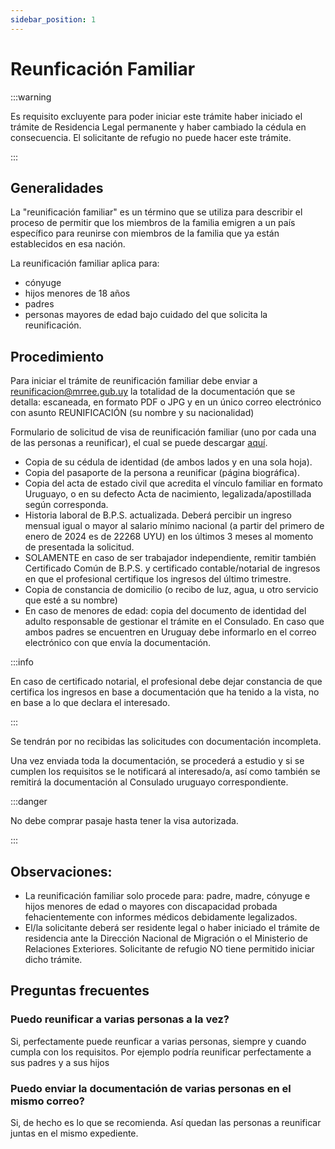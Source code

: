 ```yaml
---
sidebar_position: 1
---
```


# Reunficación Familiar

:::warning

Es requisito excluyente para poder iniciar este trámite haber iniciado el trámite de Residencia Legal permanente 
y haber cambiado la cédula en consecuencia. El solicitante de refugio no puede hacer este trámite.

:::

## Generalidades

La "reunificación familiar" es un término que se utiliza para describir el proceso de permitir que los miembros de la familia emigren a un país específico para reunirse con miembros de la familia que ya están establecidos en esa nación. 

La reunificación familiar aplica para:
- cónyuge
- hijos menores de 18 años
- padres
- personas mayores de edad bajo cuidado del que solicita la reunificación.

## Procedimiento

Para iniciar el trámite de reunificación familiar debe enviar a reunificacion@mrree.gub.uy la totalidad de la documentación que se detalla: escaneada, en formato PDF o JPG y en un único correo electrónico con asunto REUNIFICACIÓN (su nombre y su nacionalidad)

Formulario de solicitud de visa de reunificación familiar (uno por cada una de las personas a reunificar), el cual se puede descargar [aquí](https://docs.google.com/document/d/1J-cdq9eDMeZejtyAcb6AEyOt2cSTlc3J/edit?rtpof=true&sd=true).
- Copia de su cédula de identidad (de ambos lados y en una sola hoja).
- Copia del pasaporte de la persona a reunificar (página biográfica).
- Copia del acta de estado civil que acredita el vínculo familiar en formato Uruguayo, o en su defecto Acta de nacimiento,  legalizada/apostillada según corresponda.
- Historia laboral de B.P.S. actualizada. Deberá percibir un ingreso mensual igual o mayor al salario mínimo nacional (a partir del primero de enero de 2024 es de 22268 UYU) en los últimos 3 meses al momento de presentada la solicitud. 
- SOLAMENTE en caso de ser trabajador independiente, remitir también Certificado Común de B.P.S. y certificado contable/notarial de ingresos en que el profesional certifique los ingresos del último trimestre.
- Copia de constancia de domicilio (o recibo de luz, agua, u otro servicio que esté a su nombre)
- En caso de menores de edad: copia del documento de identidad del adulto responsable de gestionar el trámite en el Consulado. En caso que ambos padres se encuentren en Uruguay debe informarlo en el correo electrónico con que envía la documentación.

:::info

En caso de certificado notarial, el profesional debe dejar constancia de que certifica los ingresos en base a documentación que ha tenido a la vista, no en base a lo que declara el interesado.

:::

Se tendrán por no recibidas las solicitudes con documentación incompleta.

Una vez enviada toda la documentación,  se procederá a estudio y si se cumplen los requisitos se le notificará al interesado/a, así como también se remitirá la documentación al Consulado uruguayo correspondiente.

:::danger

No debe comprar pasaje hasta tener la visa autorizada.

:::


## Observaciones: 
- La reunificación familiar solo procede para: padre, madre, cónyuge e hijos menores de edad o mayores con discapacidad probada fehacientemente con informes médicos debidamente legalizados.
- El/la solicitante deberá ser residente legal o haber iniciado el trámite de residencia ante la Dirección Nacional de Migración o el Ministerio de Relaciones Exteriores.  Solicitante de refugio NO  tiene permitido iniciar dicho trámite.

## Preguntas frecuentes

### Puedo reunificar a varias personas a la vez?

Si, perfectamente puede reunficar a varias personas, siempre y cuando cumpla con los requisitos. Por ejemplo podría reunificar perfectamente a sus padres y a sus hijos

### Puedo enviar la documentación de varias personas en el mismo correo?

Si, de hecho es lo que se recomienda. Así quedan las personas a reunificar juntas en el mismo expediente.

